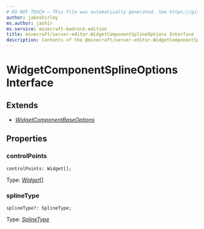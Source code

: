 ```yaml
---
# DO NOT TOUCH — This file was automatically generated. See https://github.com/mojang/minecraftapidocsgenerator to modify descriptions, examples, etc.
author: jakeshirley
ms.author: jashir
ms.service: minecraft-bedrock-edition
title: minecraft/server-editor.WidgetComponentSplineOptions Interface
description: Contents of the @minecraft/server-editor.WidgetComponentSplineOptions class.
---
```

# WidgetComponentSplineOptions Interface

## Extends
- [*WidgetComponentBaseOptions*](WidgetComponentBaseOptions.md)

## Properties

### **controlPoints**
`controlPoints: Widget[];`

Type: [*Widget*](Widget.md)[]

### **splineType**
`splineType?: SplineType;`

Type: [*SplineType*](SplineType.md)

